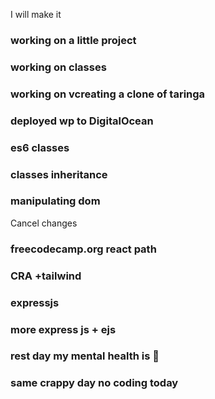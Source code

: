 I will make it

### working on a little project

### working on classes

### working on vcreating a clone of taringa

### deployed wp to DigitalOcean

### es6 classes

### classes inheritance

### manipulating dom
Cancel changes
### freecodecamp.org react path

### CRA +tailwind

### expressjs

### more express js + ejs

### rest day my mental health is 💩 

### same crappy day no coding today
